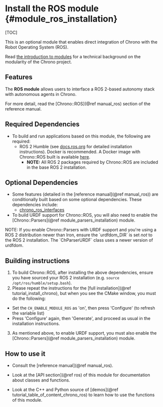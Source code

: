 # Install the ROS module {#module_ros_installation}

[TOC]

This is an optional module that enables direct integration of Chrono with the Robot Operating System (ROS).

Read [the introduction to modules](modularity.html) for a technical background on the modularity of the Chrono project.

## Features

The **ROS module** allows users to interface a ROS 2-based autonomy stack with autonomous agents in Chrono.

For more detail, read the [Chrono::ROS](@ref manual_ros) section of the reference manual.

## Required Dependencies

- To build and run applications based on this module, the following are required:
  - ROS 2 Humble (see [docs.ros.org](https://docs.ros.org/en/humble/Installation.html) for detailed installation instructions). Docker is recommended. A Docker image with Chrono::ROS built is available [here](https://hub.docker.com/r/uwsbel/projectchrono).
    - **NOTE:** All ROS 2 packages required by Chrono::ROS are included in the base ROS 2 installation.

## Optional Dependencies

  - Some features (detailed in the [reference manual](@ref manual_ros)) are conditionally built based on some optional dependencies. These dependencies include:
    - [chrono_ros_interfaces](https://github.com/projectchrono/chrono_ros_interfaces)
  - To build URDF support for Chrono::ROS, you will also need to enable the [Chrono::Parsers](@ref module_parsers_installation) module.

<div class="ce-info">
NOTE: If you enable Chrono::Parsers with URDF support and you're using a ROS 2 distribution newer than Iron, ensure the `urdfdom_DIR` is set <i>not</i> to the ROS 2 installation. The `ChParserURDF` class uses a newer version of urdfdom.
</div>

## Building instructions

1. To build Chrono::ROS, after installing the above dependencies, ensure you have sourced your ROS 2 installation (e.g. `source /opt/ros/humble/setup.bash`).
2. Please repeat the instructions for the [full installation](@ref tutorial_install_chrono), but when you see the CMake window, you must do the following:
  - Set the `CH_ENABLE_MODULE_ROS` as 'on', then press 'Configure' (to refresh the variable list)
  - Press 'Configure' again, then 'Generate', and proceed as usual in the installation instructions.
3. As mentioned above, to enable URDF support, you must also enable the [Chrono::Parsers](@ref module_parsers_installation) module.

## How to use it

- Consult the [reference manual](@ref manual_ros).

- Look at the [API section](@ref ros) of this module for documentation about classes and functions.

- Look at the C++ and Python source of [demos](@ref tutorial_table_of_content_chrono_ros) to learn how to use the functions of this module.
